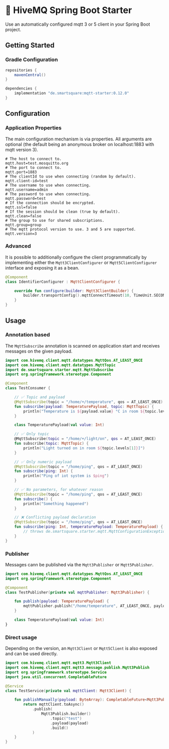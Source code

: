 # :honeybee: HiveMQ Spring Boot Starter

Use an automatically configured mqtt 3 or 5 client in your Spring Boot project.

## Getting Started

### Gradle Configuration

```groovy
repositories {
    mavenCentral()
}

dependencies {
    implementation "de.smartsquare:mqtt-starter:0.12.0"
}
```

## Configuration

### Application Properties

The main configuration mechanism is via properties. All arguments are optional (the default being an anonymous broker on
localhost:1883 with mqtt version 3).

```properties
# The host to connect to.
mqtt.host=test.mosquitto.org
# The port to connect to.
mqtt.port=1883
# The clientId to use when connecting (random by default).
mqtt.client-id=test
# The username to use when connecting.
mqtt.username=admin
# The password to use when connecting.
mqtt.password=test
# If the connection should be encrypted.
mqtt.ssl=false
# If the session should be clean (true by default).
mqtt.clean=false
# The group to use for shared subscriptions.
mqtt.group=group
# The mqtt protocol version to use. 3 and 5 are supported.
mqtt.version=3
```

### Advanced

It is possible to additionally configure the client programmatically by implementing either the `Mqtt3ClientConfigurer`
or `Mqtt5ClientConfigurer` interface and exposing it as a bean.

```kotlin
@Component
class IdentifierConfigurer : MqttClientConfigurer {

    override fun configure(builder: Mqtt3ClientBuilder) {
        builder.transportConfig().mqttConnectTimeout(10, TimeUnit.SECONDS)
    }
}
```

## Usage

### Annotation based

The `MqttSubscribe` annotation is scanned on application start and receives messages on the given payload.

```kotlin
import com.hivemq.client.mqtt.datatypes.MqttQos.AT_LEAST_ONCE
import com.hivemq.client.mqtt.datatypes.MqttTopic
import de.smartsquare.starter.mqtt.MqttSubscribe
import org.springframework.stereotype.Component

@Component
class TestConsumer {

    // ✅ Topic and payload
    @MqttSubscribe(topic = "/home/+/temperature", qos = AT_LEAST_ONCE)
    fun subscribe(payload: TemperaturePayload, topic: MqttTopic) {
        println("Temperature is ${payload.value} °C in room ${topic.levels[1]}]")
    }

    class TemperaturePayload(val value: Int)

    // ✅ Only topic
    @MqttSubscribe(topic = "/home/+/light/on", qos = AT_LEAST_ONCE)
    fun subscribe(topic: MqttTopic) {
        println("Light turned on in room ${topic.levels[1]}]")
    }

    // ✅ Only numeric payload
    @MqttSubscribe(topic = "/home/ping", qos = AT_LEAST_ONCE)
    fun subscribe(ping: Int) {
        println("Ping of iot system is $ping")
    }

    // ✅ No parameters, for whatever reason
    @MqttSubscribe(topic = "/home/ping", qos = AT_LEAST_ONCE)
    fun subscribe() {
        println("Something happened")
    }

    // ❌ Conflicting payload declaration
    @MqttSubscribe(topic = "/home/ping", qos = AT_LEAST_ONCE)
    fun subscribe(ping: Int, temperaturePayload: TemperaturePayload) {
        // throws de.smartsquare.starter.mqtt.MqttConfigurationException
    }
}
```

### Publisher

Messages cann be published via the `Mqtt3Publisher` or `Mqtt5Publisher`.

```kotlin
import com.hivemq.client.mqtt.datatypes.MqttQos.AT_LEAST_ONCE
import org.springframework.stereotype.Component

@Component
class TestPublisher(private val mqttPublisher: Mqtt3Publisher) {

    fun publish(payload: TemperaturePayload) {
        mqttPublisher.publish("/home/temperature", AT_LEAST_ONCE, payload)
    }

    class TemperaturePayload(val value: Int)
}
```

### Direct usage

Depending on the version, an `Mqtt3Client` or `Mqtt5Client` is also exposed and can be used directly.

```kotlin
import com.hivemq.client.mqtt.mqtt3.Mqtt3Client
import com.hivemq.client.mqtt.mqtt3.message.publish.Mqtt3Publish
import org.springframework.stereotype.Service
import java.util.concurrent.CompletableFuture

@Service
class TestService(private val mqttClient: Mqtt3Client) {

    fun publishManually(payload: ByteArray): CompletableFuture<Mqtt3Publish> {
        return mqttClient.toAsync()
            .publish(
                Mqtt3Publish.builder()
                    .topic("test")
                    .payload(payload)
                    .build()
            )
    }
}
```
